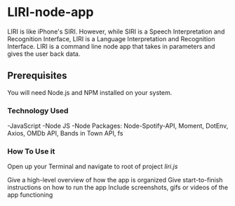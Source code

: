 # LIRI-node-app 
LIRI is like iPhone's SIRI. However, while SIRI is a Speech Interpretation and Recognition Interface, LIRI is a Language Interpretation and Recognition Interface. LIRI is a command line node app that takes in parameters and gives the user  back data.

## Prerequisites
You will need Node.js and NPM installed on your system.

### Technology Used
-JavaScript
-Node JS
-Node Packages: 
    Node-Spotify-API, Moment, DotEnv, Axios, OMDb API, Bands in Town API, fs


### How To Use it
Open up your Terminal and navigate to root of project *liri.js*


Give a high-level overview of how the app is organized
Give start-to-finish instructions on how to run the app
Include screenshots, gifs or videos of the app functioning
